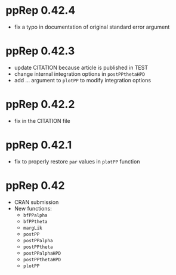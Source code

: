 # ppRep 0.42.4

- fix a typo in documentation of original standard error argument

# ppRep 0.42.3

- update CITATION because article is published in TEST
- change internal integration options in `postPPthetaHPD`
- add ... argument to `plotPP` to modify integration options

# ppRep 0.42.2

- fix in the CITATION file

# ppRep 0.42.1

- fix to properly restore `par` values in `plotPP` function

# ppRep 0.42

- CRAN submission
- New functions:
  * `bfPPalpha`
  * `bfPPtheta`
  * `margLik`
  * `postPP`
  * `postPPalpha`
  * `postPPtheta`
  * `postPPalphaHPD`
  * `postPPthetaHPD`
  * `plotPP`
